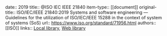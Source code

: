 date:: 2019
title:: @ISO IEC IEEE 21840
item-type:: [[document]]
original-title:: ISO/IEC/IEEE 21840:2019 Systems and software engineering — Guidelines for the utilization of ISO/IEC/IEEE 15288 in the context of system of systems (SoS)
url:: https://www.iso.org/standard/71956.html
authors:: [[ISO]]
links:: [Local library](zotero://select/library/items/V8C783FM), [Web library](https://www.zotero.org/users/6520516/items/V8C783FM)
